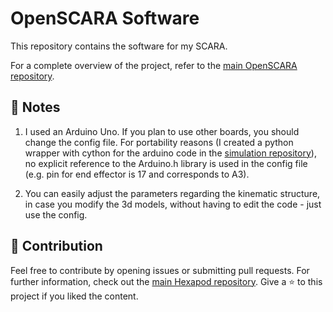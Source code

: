 # OpenSCARA Software

This repository contains the software for my SCARA.

For a complete overview of the project, refer to the [main OpenSCARA repository](https://github.com/ggldnl/OpenSCARA). 

## 📝 Notes

1. I used an Arduino Uno. If you plan to use other boards, you should change the config file. For portability reasons (I created a python wrapper with cython for the arduino code in the [simulation repository](https://github.com/ggldnl/OpenSCARA-Simulation)), no explicit reference to the Arduino.h library is used in the config file (e.g. pin for end effector is 17 and corresponds to A3).

2. You can easily adjust the parameters regarding the kinematic structure, in case you modify the 3d models, without having to edit the code - just use the config.

## 🤝 Contribution

Feel free to contribute by opening issues or submitting pull requests. For further information, check out the [main Hexapod repository](https://github.com/ggldnl/Hexapod). Give a ⭐️ to this project if you liked the content.